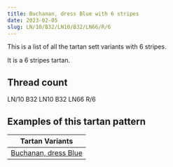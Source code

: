 ```yaml
---
title: Buchanan, dress Blue with 6 stripes
date: 2023-02-05
slug: LN/10/B32/LN10/B32/LN66/R/6
---
```

This is a list of all the tartan sett variants with 6 stripes.

It is a 6 stripes tartan.


## Thread count
LN/10 B32 LN10 B32 LN66 R/6

## Examples of this tartan pattern

| Tartan Variants |
|---------------|
| [Buchanan, dress Blue](/variants/ln/10/b32/ln10/b32/ln66/r/6-b304080-lne0e0e0-rc00000)||
